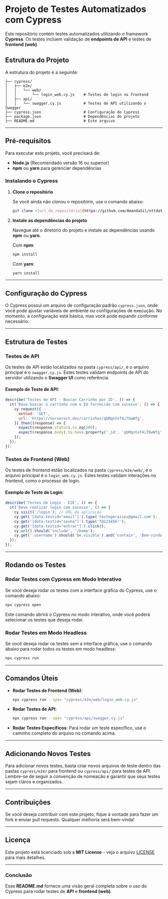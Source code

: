 # **Projeto de Testes Automatizados com Cypress**

Este repositório contém testes automatizados utilizando o framework **Cypress**. Os testes incluem validação de **endpoints de API** e testes de **frontend (web)**.

## **Estrutura do Projeto**

A estrutura do projeto é a seguinte:

```
├── cypress/
│   ├── e2e/
│   │   └── web/
│   │       └── login_web.cy.js    # Testes de login no frontend
│   ├── api/
│   │   └── swagger.cy.js          # Testes de API utilizando o Swagger
├── cypress.json                   # Configuração do Cypress
├── package.json                   # Dependências do projeto
├── README.md                      # Este arquivo
```

---

## **Pré-requisitos**

Para executar este projeto, você precisará de:

- **Node.js** (Recomendado versão 16 ou superior)
- **npm** ou **yarn** para gerenciar dependências

### **Instalando o Cypress**

1. **Clone o repositório**

   Se você ainda não clonou o repositório, use o comando abaixo:

   ```bash
   git clone <[url_do_repositório](https://github.com/AmandaSil/nttdata-cypress-tests.git)>
   ```

2. **Instale as dependências do projeto**

   Navegue até o diretório do projeto e instale as dependências usando **npm** ou **yarn**.

   Com **npm**:
   ```bash
   npm install
   ```

   Com **yarn**:
   ```bash
   yarn install
   ```

---

## **Configuração do Cypress**

O Cypress possui um arquivo de configuração padrão `cypress.json`, onde você pode ajustar variáveis de ambiente ou configurações de execução. No momento, a configuração está básica, mas você pode expandir conforme necessário.

---

## **Estrutura de Testes**

### **Testes de API**

Os testes de API estão localizados na pasta `cypress/api/`, e o arquivo principal é o `swagger.cy.js`. Estes testes validam endpoints de API do servidor utilizando o **Swagger UI** como referência.

#### **Exemplo de Teste de API:**
```javascript
describe('Testes de API - Buscar Carrinho por ID', () => {
  it('Deve buscar o carrinho com o ID fornecido com sucesso', () => {
    cy.request({
      method: 'GET',
      url: 'https://serverest.dev/carrinhos/qbMqntef4iTOwWfg', 
    }).then((response) => {
      expect(response.status).to.eq(200);
      expect(response.body).to.have.property('_id', 'qbMqntef4iTOwWfg');
    });
  });
});
```

### **Testes de Frontend (Web)**

Os testes de frontend estão localizados na pasta `cypress/e2e/web/`, e o arquivo principal é o `login_web.cy.js`. Estes testes validam interações no frontend, como o processo de login.

#### **Exemplo de Teste de Login:**
```javascript
describe('Testes de Login - E2E', () => {
  it('Deve realizar login com sucesso', () => {
    cy.visit('/login'); // URL da aplicação
    cy.get('[data-testid="email"]').type('testegeraisps@gmail.com');
    cy.get('[data-testid="senha"]').type('T@123456!');
    cy.get('[data-testid="entrar"]').click();
    cy.url().should('include', '/home');
    cy.get('.username').should('be.visible').and('contain', 'Bem-vindo');
  });
});
```

---

## **Rodando os Testes**

### **Rodar Testes com Cypress em Modo Interativo**

Se você deseja rodar os testes com a interface gráfica do Cypress, use o comando abaixo:

```bash
npx cypress open
```

Este comando abrirá o Cypress no modo interativo, onde você poderá selecionar os testes que deseja rodar.

### **Rodar Testes em Modo Headless**

Se você deseja rodar os testes sem a interface gráfica, use o comando abaixo para rodar todos os testes em modo headless:

```bash
npx cypress run
```

---

## **Comandos Úteis**

- **Rodar Testes de Frontend (Web)**:
  ```bash
  npx cypress run --spec "cypress/e2e/web/login_web.cy.js"
  ```

- **Rodar Testes de API**:
  ```bash
  npx cypress run --spec "cypress/api/swagger.cy.js"
  ```

- **Rodar Testes Específicos**:
  Para rodar um teste específico, use o caminho completo do arquivo no comando acima.

---

## **Adicionando Novos Testes**

Para adicionar novos testes, basta criar novos arquivos de teste dentro das pastas `cypress/e2e/` para frontend ou `cypress/api/` para testes de API. Lembre-se de seguir a convenção de nomeação e garantir que seus testes sejam claros e organizados.

---

## **Contribuições**

Se você deseja contribuir com este projeto, fique à vontade para fazer um fork e enviar pull requests. Qualquer melhoria será bem-vinda!

---

## **Licença**

Este projeto está licenciado sob a **MIT License** - veja o arquivo [LICENSE](LICENSE) para mais detalhes.

---

### **Conclusão**

Esse **README.md** fornece uma visão geral completa sobre o uso do Cypress para rodar testes de **API** e **frontend (web)**. 
